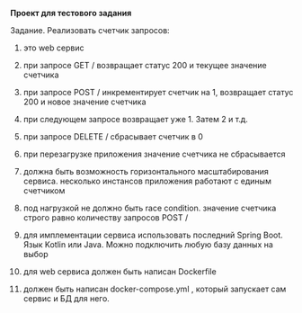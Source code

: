 <b>Проект для тестового задания</b>

Задание. Реализовать счетчик запросов:
1. это web сервис

2. при запросе GET / возвращает статус 200 и текущее значение счетчика

3. при запросе POST / инкрементирует счетчик на 1, возвращает статус 200 и новое значение счетчика

4. при следующем запросе возвращает уже 1. Затем 2 и т.д.

5. при запросе  DELETE / сбрасывает счетчик в 0

6. при перезагрузке приложения значение счетчика не сбрасывается

7. должна быть возможность горизонтального масштабирования сервиса. несколько инстансов приложения работают с единым счетчиком

8. под нагрузкой не должно быть race condition. значение счетчика строго равно количеству запросов POST /

9. для имплементации сервиса использовать последний Spring Boot. Язык Kotlin или Java. Можно подключить любую базу данных на выбор

10. для web сервиса должен быть написан Dockerfile 

11. должен быть написан docker-compose.yml , который запускает сам сервис и БД для него.
